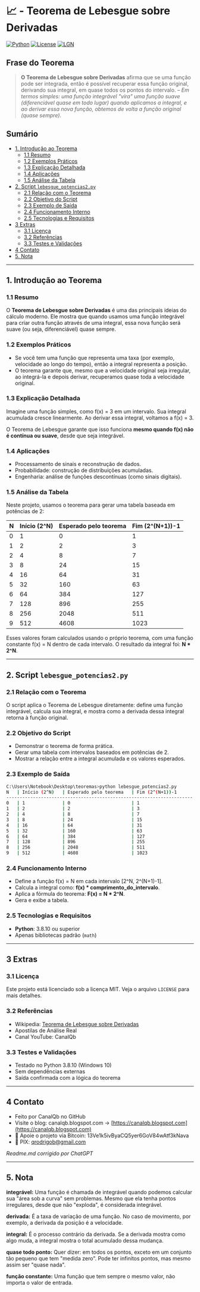 # 📈 - Teorema de Lebesgue sobre Derivadas 
[![Python](https://img.shields.io/badge/Python-3.7%2B-blue.svg)](https://www.python.org/)
[![License](https://img.shields.io/badge/license-MIT-green)](LICENSE)
[![LGN](https://img.shields.io/badge/Teorema-Lebesgue%20sobre%20Derivadas-ff69b4.svg)](https://en.wikipedia.org/wiki/Lebesgue%27s_differentiation_theorem)

## Frase do Teorema

> **O Teorema de Lebesgue sobre Derivadas** afirma que se uma função pode ser integrada, então é possível recuperar essa função original, derivando sua integral, em quase todos os pontos do intervalo. – *Em termos simples: uma função integrável "vira" uma função suave (diferenciável quase em todo lugar) quando aplicamos a integral, e ao derivar essa nova função, obtemos de volta a função original (quase sempre).*

## Sumário

* [1. Introdução ao Teorema](#1-introdução-ao-teorema)
  * [1.1 Resumo](#11-resumo)
  * [1.2 Exemplos Práticos](#12-exemplos-práticos)
  * [1.3 Explicação Detalhada](#13-explicação-detalhada)
  * [1.4 Aplicações](#14-aplicações)
  * [1.5 Análise da Tabela](#15-análise-da-tabela)
* [2. Script `lebesgue_potencias2.py`](#2-script-lebesgue_potencias2py)
  * [2.1 Relação com o Teorema](#21-relação-com-o-teorema)
  * [2.2 Objetivo do Script](#22-objetivo-do-script)
  * [2.3 Exemplo de Saída](#23-exemplo-de-saída)
  * [2.4 Funcionamento Interno](#24-funcionamento-interno)
  * [2.5 Tecnologias e Requisitos](#25-tecnologias-e-requisitos)
* [3 Extras](#3-extras)
  * [3.1 Licença](#31-licença)
  * [3.2 Referências](#32-referências)
  * [3.3 Testes e Validações](#33-testes-e-validações)
* [4 Contato](#4-contato)
* [5. Nota](#5-nota)

---

## 1. Introdução ao Teorema

### 1.1 Resumo

O **Teorema de Lebesgue sobre Derivadas** é uma das principais ideias do cálculo moderno. Ele mostra que quando usamos uma função integrável para criar outra função através de uma integral, essa nova função será suave (ou seja, diferenciável) quase sempre.

### 1.2 Exemplos Práticos

- Se você tem uma função que representa uma taxa (por exemplo, velocidade ao longo do tempo), então a integral representa a posição.
- O teorema garante que, mesmo que a velocidade original seja irregular, ao integrá-la e depois derivar, recuperamos quase toda a velocidade original.

### 1.3 Explicação Detalhada

Imagine uma função simples, como f(x) = 3 em um intervalo. Sua integral acumulada cresce linearmente. Ao derivar essa integral, voltamos a f(x) = 3.

O Teorema de Lebesgue garante que isso funciona **mesmo quando f(x) não é contínua ou suave**, desde que seja integrável.

### 1.4 Aplicações

- Processamento de sinais e reconstrução de dados.
- Probabilidade: construção de distribuições acumuladas.
- Engenharia: análise de funções descontínuas (como sinais digitais).

### 1.5 Análise da Tabela

Neste projeto, usamos o teorema para gerar uma tabela baseada em potências de 2:

| N | Início (2^N) | Esperado pelo teorema | Fim (2^(N+1))-1 |
|---|--------------|------------------------|------------------|
| 0 | 1            | 0                      | 1                |
| 1 | 2            | 2                      | 3                |
| 2 | 4            | 8                      | 7                |
| 3 | 8            | 24                     | 15               |
| 4 | 16           | 64                     | 31               |
| 5 | 32           | 160                    | 63               |
| 6 | 64           | 384                    | 127              |
| 7 | 128          | 896                    | 255              |
| 8 | 256          | 2048                   | 511              |
| 9 | 512          | 4608                   | 1023             |

Esses valores foram calculados usando o próprio teorema, com uma função constante f(x) = N dentro de cada intervalo. O resultado da integral foi: **N * 2^N**.

---

## 2. Script `lebesgue_potencias2.py`

### 2.1 Relação com o Teorema

O script aplica o Teorema de Lebesgue diretamente: define uma função integrável, calcula sua integral, e mostra como a derivada dessa integral retorna à função original.

### 2.2 Objetivo do Script

- Demonstrar o teorema de forma prática.
- Gerar uma tabela com intervalos baseados em potências de 2.
- Mostrar a relação entre a integral acumulada e os valores esperados.

### 2.3 Exemplo de Saída

```bash
C:\Users\Notebook\Desktop\teoremas>python lebesgue_potencias2.py
N   | Início (2^N)   | Esperado pelo teorema   | Fim (2^(N+1))-1
----------------------------------------------------------------------
0   | 1              | 0                       | 1
1   | 2              | 2                       | 3
2   | 4              | 8                       | 7
3   | 8              | 24                      | 15
4   | 16             | 64                      | 31
5   | 32             | 160                     | 63
6   | 64             | 384                     | 127
7   | 128            | 896                     | 255
8   | 256            | 2048                    | 511
9   | 512            | 4608                    | 1023
````

### 2.4 Funcionamento Interno

* Define a função f(x) = N em cada intervalo \[2^N, 2^(N+1)-1].
* Calcula a integral como: **f(x) \* comprimento\_do\_intervalo**.
* Aplica a fórmula do teorema: **F(x) = N \* 2^N**.
* Gera e exibe a tabela.

### 2.5 Tecnologias e Requisitos

* **Python**: 3.8.10 ou superior
* Apenas bibliotecas padrão (`math`)

---

## 3 Extras

### 3.1 Licença

Este projeto está licenciado sob a licença MIT. Veja o arquivo `LICENSE` para mais detalhes.

### 3.2 Referências

* Wikipedia: [Teorema de Lebesgue sobre Derivadas](https://en.wikipedia.org/wiki/Lebesgue%27s_differentiation_theorem)
* Apostilas de Análise Real
* Canal YouTube: CanalQb

### 3.3 Testes e Validações

* Testado no Python 3.8.10 (Windows 10)
* Sem dependências externas
* Saída confirmada com a lógica do teorema

---

## 4 Contato

* Feito por CanalQb no GitHub
* Visite o blog: canalqb.blogspot.com → [https://canalqb.blogspot.com](https://canalqb.blogspot.com)
* 💸 Apoie o projeto via Bitcoin: 13Ve1k5ivByaCQ5yer6GoV84wAtf3kNava
* 📧 PIX: [qrodrigob@gmail.com](mailto:qrodrigob@gmail.com)

*Readme.md corrigido por ChatGPT*

---

## 5. Nota

**integrável:**
Uma função é chamada de integrável quando podemos calcular sua "área sob a curva" sem problemas. Mesmo que ela tenha pontos irregulares, desde que não "exploda", é considerada integrável.

**derivada:**
É a taxa de variação de uma função. No caso de movimento, por exemplo, a derivada da posição é a velocidade.

**integral:**
É o processo contrário da derivada. Se a derivada mostra como algo muda, a integral mostra o total acumulado dessa mudança.

**quase todo ponto:**
Quer dizer: em todos os pontos, exceto em um conjunto tão pequeno que tem "medida zero". Pode ter infinitos pontos, mas mesmo assim ser "quase nada".

**função constante:**
Uma função que tem sempre o mesmo valor, não importa o valor de entrada.
